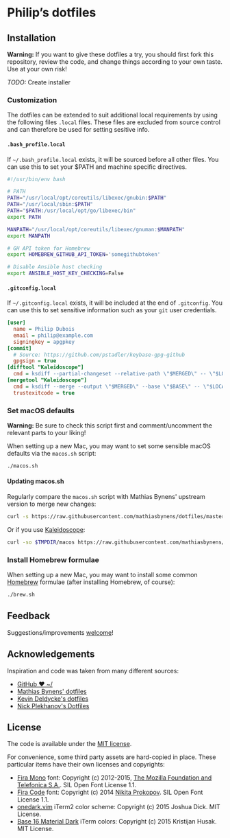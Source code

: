 # Philip’s dotfiles

## Installation

**Warning:** If you want to give these dotfiles a try, you should first fork this repository, review the code, and change things according to your own taste. Use at your own risk!

_TODO:_ Create installer

### Customization

The dotfiles can be extended to suit additional local requirements by using the following files `.local` files. These files are excluded from source control and can therefore be used for setting sesitive info.

#### `.bash_profile.local`

If `~/.bash_profile.local` exists, it will be sourced before all other files. You can use this to set your $PATH and machine specific directives.

```bash
#!/usr/bin/env bash

# PATH
PATH="/usr/local/opt/coreutils/libexec/gnubin:$PATH"
PATH="/usr/local/sbin:$PATH"
PATH="$PATH:/usr/local/opt/go/libexec/bin"
export PATH

MANPATH="/usr/local/opt/coreutils/libexec/gnuman:$MANPATH"
export MANPATH

# GH API token for Homebrew
export HOMEBREW_GITHUB_API_TOKEN='somegithubtoken'

# Disable Ansible host checking
export ANSIBLE_HOST_KEY_CHECKING=False
```

#### `.gitconfig.local`

If `~/.gitconfig.local` exists, it will be included at the end of `.gitconfig`. You can use this to set sensitive information such as your `git` user credentials.

```ini
[user]
  name = Philip Dubois
  email = philip@example.com
  signingkey = apgpkey
[commit]
  # Source: https://github.com/pstadler/keybase-gpg-github
  gpgsign = true
[difftool "Kaleidoscope"]
  cmd = ksdiff --partial-changeset --relative-path \"$MERGED\" -- \"$LOCAL\" \"$REMOTE\"
[mergetool "Kaleidoscope"]
  cmd = ksdiff --merge --output \"$MERGED\" --base \"$BASE\" -- \"$LOCAL\" --snapshot \"$REMOTE\" --snapshot
  trustexitcode = true
```

### Set macOS defaults

**Warning:** Be sure to check this script first and comment/uncomment the relevant parts to your liking!

When setting up a new Mac, you may want to set some sensible macOS defaults via the `macos.sh` script:
```bash
./macos.sh
```

#### Updating macos.sh

Regularly compare the `macos.sh` script with Mathias Bynens' upstream version to merge new changes:
```bash
curl -s https://raw.githubusercontent.com/mathiasbynens/dotfiles/master/.macos | diff -u - macos.sh
```

Or if you use [Kaleidoscope](http://www.kaleidoscopeapp.com/):
```bash
curl -so $TMPDIR/macos https://raw.githubusercontent.com/mathiasbynens/dotfiles/master/.macos; ksdiff $TMPDIR/macos macos.sh
```

### Install Homebrew formulae

When setting up a new Mac, you may want to install some common [Homebrew](http://brew.sh/) formulae (after installing Homebrew, of course):

```bash
./brew.sh
```

## Feedback

Suggestions/improvements [welcome](https://github.com/duboisph/dotfiles/issues)!

## Acknowledgements

Inspiration and code was taken from many different sources:

-   [GitHub ❤ ~/](http://dotfiles.github.io/)
-   [Mathias Bynens' dotfiles](https://github.com/mathiasbynens/dotfiles)
-   [Kevin Deldycke's dotfiles](https://github.com/kdeldycke/dotfiles)
-   [Nick Plekhanov's Dotfiles](https://github.com/nicksp/dotfiles)

## License

The code is available under the [MIT license](https://github.com/duboisph/dotfiles/blob/master/LICENSE).

For convenience, some third party assets are hard-copied in place. These particular items have their own licenses and copyrights:

-   [Fira Mono](https://github.com/mozilla/Fira) font: Copyright (c) 2012-2015, [The Mozilla Foundation and Telefonica S.A.](https://www.mozilla.org). SIL Open Font License 1.1.
-   [Fira Code](https://github.com/tonsky/FiraCode) font: Copyright (c) 2014 [Nikita Prokopov](http://tonsky.me). SIL Open Font License 1.1.
-   [onedark.vim](https://github.com/joshdick/onedark.vim) iTerm2 color scheme: Copyright (c) 2015 Joshua Dick. MIT License.
-   [Base 16 Material Dark](https://github.com/kristijanhusak/vim-hybrid-material) iTerm colors: Copyright (c) 2015 Kristijan Husak. MIT License.
